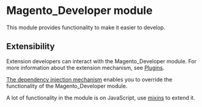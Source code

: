 # Magento_Developer module

This module provides functionality to make it easier to develop.

## Extensibility

Extension developers can interact with the Magento_Developer module. For more information about the extension mechanism, see [Plugins](https://developer.adobe.com/commerce/php/development/components/plugins/).

[The dependency injection mechanism](https://developer.adobe.com/commerce/php/development/components/dependency-injection/) enables you to override the functionality of the Magento_Developer module.

A lot of functionality in the module is on JavaScript, use [mixins](https://developer.adobe.com/commerce/frontend-core/javascript/mixins/) to extend it.
